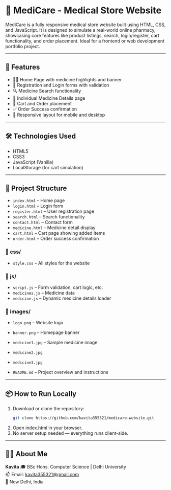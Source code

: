 # 💊 MediCare - Medical Store Website

MediCare is a fully responsive medical store website built using HTML, CSS, and JavaScript. It is designed to simulate a real-world online pharmacy, showcasing core features like product listings, search, login/register, cart functionality, and order placement. Ideal for a frontend or web development portfolio project.

---

## 🚀 Features

- 👨‍⚕️ Home Page with medicine highlights and banner
- 📝 Registration and Login forms with validation
- 🔍 Medicine Search functionality
- 📄 Individual Medicine Details page
- 🛒 Cart and Order placement
- ✅ Order Success confirmation
- 📱 Responsive layout for mobile and desktop

---

## 🛠️ Technologies Used

- HTML5
- CSS3
- JavaScript (Vanilla)
- LocalStorage (for cart simulation)

---

## 📁 Project Structure

- `index.html` – Home page
- `login.html` – Login form
- `register.html` – User registration page
- `search.html` – Search functionality
- `contact.html` – Contact form
- `medicine.html` – Medicine detail display
- `cart.html` – Cart page showing added items
- `order.html` – Order success confirmation

### 📂 css/
- `style.css` – All styles for the website

### 📂 js/
- `script.js` – Form validation, cart logic, etc.
- `medicines.js` – Medicine data
- `medicine.js` – Dynamic medicine details loader

### 📂 images/
- `logo.png` – Website logo
- `banner.png` – Homepage banner
- `medicine1.jpg` – Sample medicine image
- `medicine2.jpg`
- `medicine3.jpg`

- `README.md` – Project overview and instructions
---

## 📦 How to Run Locally

1. Download or clone the repository:
   ```bash
   git clone https://github.com/kavita355321/medicare-website.git
2. Open index.html in your browser.
3. No server setup needed — everything runs client-side.

---

## 👩‍💻 About Me
**Kavita**
🎓 BSc Hons. Computer Science | Delhi University  
📫 Email: kavita355321@gmail.com  
📍 New Delhi, India


